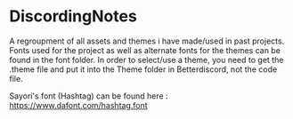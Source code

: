 # DiscordingNotes
A regroupment of all assets and themes i have made/used in past projects.
 Fonts used for the project as well as alternate fonts for the themes can be found in the font folder.
 In order to select/use a theme, you need to get the .theme file and put it into the Theme folder in Betterdiscord, not the code file.

Sayori's font (Hashtag) can be found here : https://www.dafont.com/hashtag.font
